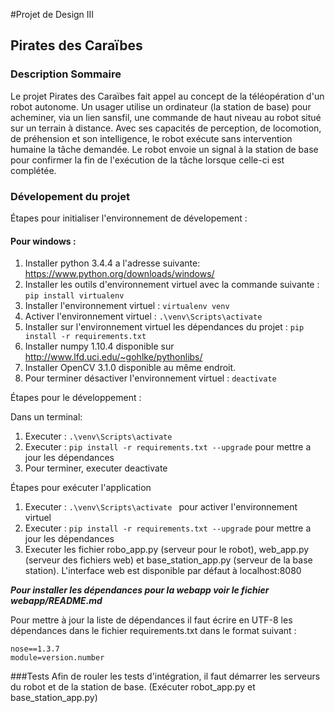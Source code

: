 #Projet de Design III
## Pirates des Caraïbes
### Description Sommaire
Le projet Pirates des Caraïbes fait appel au concept de la téléopération d'un robot autonome.  Un usager utilise un ordinateur (la station de base) pour acheminer, via un lien sansfil, une commande de haut niveau au robot situé sur un terrain à distance. Avec ses capacités de perception, de locomotion, de préhension et son intelligence, le robot exécute sans intervention humaine la tâche demandée. Le robot envoie un signal à la station de base pour confirmer la fin de l'exécution de la tâche lorsque celle-ci est complétée.

### Dévelopement du projet

Étapes pour initialiser l'environnement de dévelopement :

#### Pour windows :

1.	Installer python 3.4.4 a l'adresse suivante:
		<https://www.python.org/downloads/windows/>
2.	Installer les outils d'environnement virtuel avec la commande suivante :
		```pip install virtualenv```
3.	Installer l'environnement virtuel :
		```virtualenv venv```
4.	Activer l'environnement virtuel :
		```.\venv\Scripts\activate```
5.	Installer sur l'environnement virtuel les dépendances du projet :
		```pip install -r requirements.txt```
6.  Installer numpy 1.10.4 disponible sur <http://www.lfd.uci.edu/~gohlke/pythonlibs/>
7.  Installer OpenCV 3.1.0 disponible au même endroit.
8.	Pour terminer désactiver l'environnement virtuel :
		```deactivate```

Étapes pour le développement :

Dans un terminal:

1.	Executer : ```.\venv\Scripts\activate ```
2.	Executer : ```pip install -r requirements.txt --upgrade``` pour mettre a jour les dépendances
3.	Pour terminer, executer deactivate

Étapes pour exécuter l'application
1.	Executer : ```.\venv\Scripts\activate ``` pour activer l'environnement virtuel
2.	Executer : ```pip install -r requirements.txt --upgrade``` pour mettre a jour les dépendances
3.  Executer les fichier robo_app.py (serveur pour le robot), web_app.py (serveur des fichiers web)
    et base_station_app.py (serveur de la base station). L'interface web est disponible par défaut à localhost:8080

***Pour installer les dépendances pour la webapp voir le fichier webapp/README.md***

Pour mettre à jour la liste de dépendances il faut écrire en UTF-8 les dépendances dans le fichier requirements.txt dans le format suivant :

```
nose==1.3.7
module=version.number
```

###Tests
Afin de rouler les tests d'intégration, il faut démarrer les serveurs du robot et de la station de base. (Exécuter robot_app.py et base_station_app.py)
